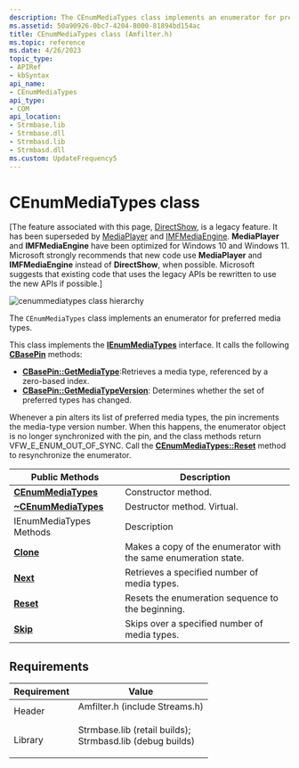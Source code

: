```yaml
---
description: The CEnumMediaTypes class implements an enumerator for preferred media types.
ms.assetid: 50a90926-0bc7-4204-8000-81894bd154ac
title: CEnumMediaTypes class (Amfilter.h)
ms.topic: reference
ms.date: 4/26/2023
topic_type: 
- APIRef
- kbSyntax
api_name: 
- CEnumMediaTypes
api_type: 
- COM
api_location: 
- Strmbase.lib
- Strmbase.dll
- Strmbasd.lib
- Strmbasd.dll
ms.custom: UpdateFrequency5
---
```


# CEnumMediaTypes class

\[The feature associated with this page, [DirectShow](/windows/win32/directshow/directshow), is a legacy feature. It has been superseded by [MediaPlayer](/uwp/api/Windows.Media.Playback.MediaPlayer) and [IMFMediaEngine](/windows/win32/api/mfmediaengine/nn-mfmediaengine-imfmediaengine). **MediaPlayer** and **IMFMediaEngine** have been optimized for Windows 10 and Windows 11. Microsoft strongly recommends that new code use **MediaPlayer** and **IMFMediaEngine** instead of **DirectShow**, when possible. Microsoft suggests that existing code that uses the legacy APIs be rewritten to use the new APIs if possible.\]

![cenummediatypes class hierarchy](images/filter04.png)

The `CEnumMediaTypes` class implements an enumerator for preferred media types.

This class implements the [**IEnumMediaTypes**](/windows/desktop/api/Strmif/nn-strmif-ienummediatypes) interface. It calls the following [**CBasePin**](cbasepin.md) methods:

-   [**CBasePin::GetMediaType**](cbasepin-getmediatype.md):Retrieves a media type, referenced by a zero-based index.
-   [**CBasePin::GetMediaTypeVersion**](cbasepin-getmediatypeversion.md): Determines whether the set of preferred types has changed.

Whenever a pin alters its list of preferred media types, the pin increments the media-type version number. When this happens, the enumerator object is no longer synchronized with the pin, and the class methods return VFW\_E\_ENUM\_OUT\_OF\_SYNC. Call the [**CEnumMediaTypes::Reset**](cenummediatypes-reset.md) method to resynchronize the enumerator.



| Public Methods                                               | Description                                                     |
|--------------------------------------------------------------|-----------------------------------------------------------------|
| [**CEnumMediaTypes**](cenummediatypes-cenummediatypes.md)   | Constructor method.                                             |
| [**~CEnumMediaTypes**](cenummediatypes--cenummediatypes.md) | Destructor method. Virtual.                                     |
| IEnumMediaTypes Methods                                      | Description                                                     |
| [**Clone**](cenummediatypes-clone.md)                       | Makes a copy of the enumerator with the same enumeration state. |
| [**Next**](cenummediatypes-next.md)                         | Retrieves a specified number of media types.                    |
| [**Reset**](cenummediatypes-reset.md)                       | Resets the enumeration sequence to the beginning.               |
| [**Skip**](cenummediatypes-skip.md)                         | Skips over a specified number of media types.                   |



 

## Requirements



| Requirement | Value |
|--------------------|--------------------------------------------------------------------------------------------------------------------------------------------------------------------------------------------|
| Header<br/>  | <dl> <dt>Amfilter.h (include Streams.h)</dt> </dl>                                                                                  |
| Library<br/> | <dl> <dt>Strmbase.lib (retail builds); </dt> <dt>Strmbasd.lib (debug builds)</dt> </dl> |



 

 




